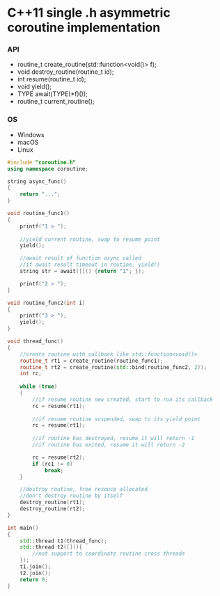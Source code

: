 # C++11 single .h asymmetric coroutine implementation

### API

* routine_t create_routine(std::function<void()> f);
* void destroy_routine(routine_t id);
* int resume(routine_t id);
* void yield();
* TYPE await(TYPE(*f)());
* routine_t current_routine();

### OS

* Windows
* macOS
* Linux


```cpp
#include "coroutine.h"
using namespace coroutine;

string async_func()
{
	return "...";
}

void routine_func1()
{
	printf("1 > ");
	
	//yield current routine, swap to resume point
	yield();

	//await result of function async called 
	//if await result timeout in routine, yield()
	string str = await([]() {return "1"; });

	printf("2 > ");
}

void routine_func2(int i)
{
	printf("3 > ");
	yield();
}

void thread_func()
{
	//create routine with callback like std::function<void()>
	routine_t rt1 = create_routine(routine_func1);
	routine_t rt2 = create_routine(std::bind(routine_func2, 2));
	int rc;
	
	while (true)
	{
		//if resume routine new created, start to run its callback
		rc = resume(rt1);
		
		//if resume routine suspended, swap to its yield point
		rc = resume(rt1);
		
		//if routine has destroyed, resume it will return -1
		//if routine has exited, resume it will return -2

		rc = resume(rt2);
		if (rc1 != 0)
			break;
	}

	//destroy routine, free resouce allocated
	//don't destroy routine by itself
	destroy_routine(rt1);
	destroy_routine(rt2);
}

int main()
{
	std::thread t1(thread_func);
	std::thread t2([](){
		//not support to coordinate routine cross threads
	});
	t1.join();
	t2.join();
	return 0;
}
```